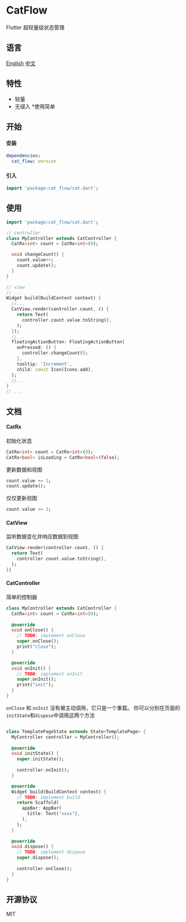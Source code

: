 # CatFlow
Flutter 超轻量级状态管理

## 语言
[English](https://github.com/Jon-Millent/cat_flow/blob/main/README.md)
[中文](https://github.com/Jon-Millent/cat_flow/blob/main/README.zh-cn.md)

## 特性

* 轻量
* 无侵入
*使用简单

## 开始

#### 安装
```yaml
dependencies:
  cat_flow: version
```
#### 引入
```dart
import 'package:cat_flow/cat.dart';
```

## 使用

```dart
import 'package:cat_flow/cat.dart';

// controller
class MyController extends CatController {
  CatRx<int> count = CatRx<int>(0);

  void changeCount() {
    count.value++;
    count.update();
  }
}

// view
// ...
Widget build(BuildContext context) {
  //...
  CatView.render(controller.count, () {
    return Text(
      controller.count.value.toString(),
    );
  });
  //...
  floatingActionButton: FloatingActionButton(
    onPressed: () {
      controller.changeCount();
    },
    tooltip: 'Increment',
    child: const Icon(Icons.add),
  );
  //...
}
// ...
```

## 文档

#### CatRx

初始化状态
```dart
CatRx<int> count = CatRx<int>(0);
CatRx<bool> isLoading = CatRx<bool>(false);
```

更新数据和视图
```dart
count.value += 1;
count.update();
```

仅仅更新视图
```dart
count.value += 1;
```

#### CatView
监听数据变化并响应数据到视图
```dart
CatView.render(controller.count, () {
  return Text(
    controller.count.value.toString(),
  );
})
```

#### CatController
简单的控制器
```dart
class MyController extends CatController {
  CatRx<int> count = CatRx<int>(0);
  
  @override
  void onClose() {
    // TODO: implement onClose
    super.onClose();
    print("close");
  }

  @override
  void onInit() {
    // TODO: implement onInit
    super.onInit();
    print("init");
  }
}
```
`onClose` 和 `onInit` 没有被主动调用，它只是一个重载。 你可以分别在页面的`initState`和`dispose`中调用这两个方法
```dart

class TemplatePageState extends State<TemplatePage> {
  MyController controller = MyController();
  
  @override
  void initState() {
    super.initState();
    
    controller.onInit();
  }

  @override
  Widget build(BuildContext context) {
    // TODO: implement build
    return Scaffold(
      appBar: AppBar(
        title: Text("xxxx"),
      ),
    );
  }
  
  @override
  void dispose() {
    // TODO: implement dispose
    super.dispose();
    
    controller.onClose();
  }
}
```

## 开源协议
MIT
